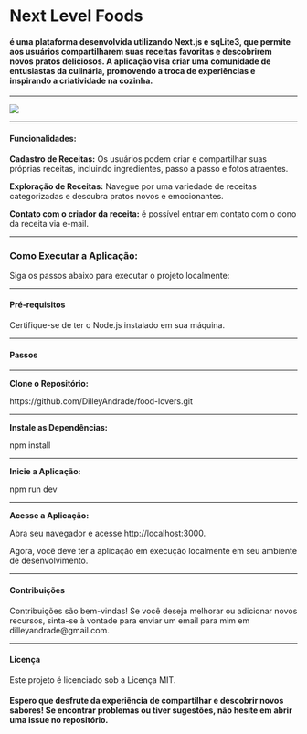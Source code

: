 <h1>Next Level Foods</h1>
<h4>
    é uma plataforma desenvolvida utilizando Next.js e sqLite3, que permite aos usuários compartilharem suas receitas favoritas e descobrirem novos pratos deliciosos. A aplicação visa criar uma comunidade de entusiastas da culinária, promovendo a troca de experiências e inspirando a criatividade na cozinha.
</h4>
<hr/>
<img src="./images/thumb.jpg">

<hr/>

<h4>Funcionalidades:</h4>
<p><strong>Cadastro de Receitas:</strong> Os usuários podem criar e compartilhar suas próprias receitas, incluindo ingredientes, passo a passo e fotos atraentes.</p>
<p><strong>Exploração de Receitas:</strong> Navegue por uma variedade de receitas categorizadas e descubra pratos novos e emocionantes.</p>
<p><strong>Contato com o criador da receita:</strong> é possível entrar em contato com o dono da receita via e-mail.</p>

<hr/>

<h3>Como Executar a Aplicação:</h3>
<p>Siga os passos abaixo para executar o projeto localmente:</p>

<hr/>

<h4>Pré-requisitos</h4>
<p>Certifique-se de ter o Node.js instalado em sua máquina.</p>

<hr/>

<h4>Passos</h4>

<hr/>

<p><strong>Clone o Repositório:</strong></p>
<p>https://github.com/DilleyAndrade/food-lovers.git</p>

<hr/>

<p><strong>Instale as Dependências:</strong></p>
<p>npm install</p>

<hr/>

<p><strong>Inicie a Aplicação:</strong></p>
<p>npm run dev</p>

<hr/>

<p><strong>Acesse a Aplicação:</strong></p>
<p>Abra seu navegador e acesse http://localhost:3000.</p>
<p>Agora, você deve ter a aplicação em execução localmente em seu ambiente de desenvolvimento.</p>

<hr/>

<h4>Contribuições</h4>
<p>
  Contribuições são bem-vindas! Se você deseja melhorar ou adicionar novos recursos, sinta-se à vontade para enviar um email para mim em dilleyandrade@gmail.com.
</p>

<hr/>

<h4>Licença</h4>
<p>Este projeto é licenciado sob a Licença MIT.</p>


<h4>Espero que desfrute da experiência de compartilhar e descobrir novos sabores! Se encontrar problemas ou tiver sugestões, não hesite em abrir uma issue no repositório.</h4>
